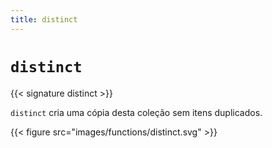 ```yaml
---
title: distinct
---
```


# `distinct`

{{< signature distinct >}}

`distinct` cria uma cópia desta coleção sem itens duplicados.

{{< figure src="images/functions/distinct.svg" >}}
